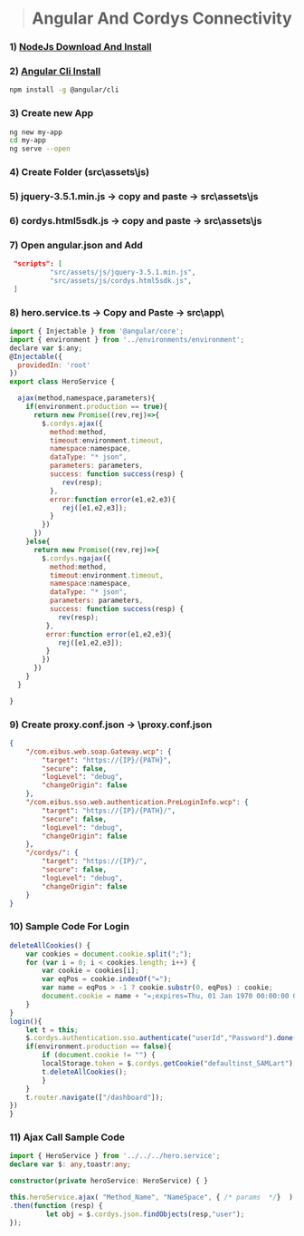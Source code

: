 ># Angular And Cordys Connectivity
### 1) [NodeJs Download And Install](https://nodejs.org/en/download/)
### 2) [Angular Cli Install](https://cli.angular.io/) 
```bash
npm install -g @angular/cli
```
### 3) Create new App 
```bash
ng new my-app
cd my-app
ng serve --open
```
### 4) Create Folder (src\assets\js)
### 5) jquery-3.5.1.min.js  -> copy and paste -> src\assets\js
### 6) cordys.html5sdk.js -> copy and paste -> src\assets\js
### 7) Open angular.json and Add 
```json
 "scripts": [
          "src/assets/js/jquery-3.5.1.min.js",
          "src/assets/js/cordys.html5sdk.js",
 ]
```

### 8) hero.service.ts -> Copy and Paste -> src\app\
```js
import { Injectable } from '@angular/core';
import { environment } from '../environments/environment';
declare var $:any;
@Injectable({
  providedIn: 'root'
})
export class HeroService {

  ajax(method,namespace,parameters){
    if(environment.production == true){
      return new Promise((rev,rej)=>{
        $.cordys.ajax({
          method:method,
          timeout:environment.timeout,
          namespace:namespace,
          dataType: "* json",
          parameters: parameters,
          success: function success(resp) {
             rev(resp);
          },
          error:function error(e1,e2,e3){
             rej([e1,e2,e3]);
          }
        })
      })
    }else{
      return new Promise((rev,rej)=>{
        $.cordys.ngajax({
          method:method,
          timeout:environment.timeout,
          namespace:namespace,
          dataType: "* json",
          parameters: parameters,
          success: function success(resp) {
            rev(resp);
         },
         error:function error(e1,e2,e3){
            rej([e1,e2,e3]);
         }
        })
      })
    }
  }

}
```
### 9) Create proxy.conf.json -> \proxy.conf.json
```json
{
    "/com.eibus.web.soap.Gateway.wcp": {
        "target": "https://{IP}/{PATH}",
        "secure": false,
        "logLevel": "debug",
        "changeOrigin": false
    },
    "/com.eibus.sso.web.authentication.PreLoginInfo.wcp": {
        "target": "https://{IP}/{PATH}/",
        "secure": false,
        "logLevel": "debug",
        "changeOrigin": false
    },
    "/cordys/": {
        "target": "https://{IP}/",
        "secure": false,
        "logLevel": "debug",
        "changeOrigin": false
    }
}

```
### 10) Sample Code For Login 
```ts
deleteAllCookies() {
    var cookies = document.cookie.split(";");
    for (var i = 0; i < cookies.length; i++) {
        var cookie = cookies[i];
        var eqPos = cookie.indexOf("=");
        var name = eqPos > -1 ? cookie.substr(0, eqPos) : cookie;
        document.cookie = name + "=;expires=Thu, 01 Jan 1970 00:00:00 GMT";
    }
}
login(){
    let t = this;
    $.cordys.authentication.sso.authenticate("userId","Password").done(function (resp) {
    if(environment.production == false){
        if (document.cookie != "") {
        localStorage.token = $.cordys.getCookie("defaultinst_SAMLart");
        t.deleteAllCookies();
        }
    }
    t.router.navigate(["/dashboard"]);
})
}
```
### 11) Ajax Call Sample Code
```ts
import { HeroService } from '../../../hero.service';
declare var $: any,toastr:any;

constructor(private heroService: HeroService) { }

this.heroService.ajax( "Method_Name", "NameSpace", { /* params  */}  )
.then(function (resp) {
		 let obj = $.cordys.json.findObjects(resp,"user");
});
```